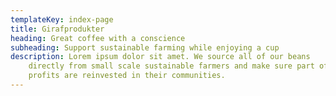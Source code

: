 ```yaml
---
templateKey: index-page
title: Girafprodukter
heading: Great coffee with a conscience
subheading: Support sustainable farming while enjoying a cup
description: Lorem ipsum dolor sit amet. We source all of our beans
    directly from small scale sustainable farmers and make sure part of the
    profits are reinvested in their communities.
---
```

